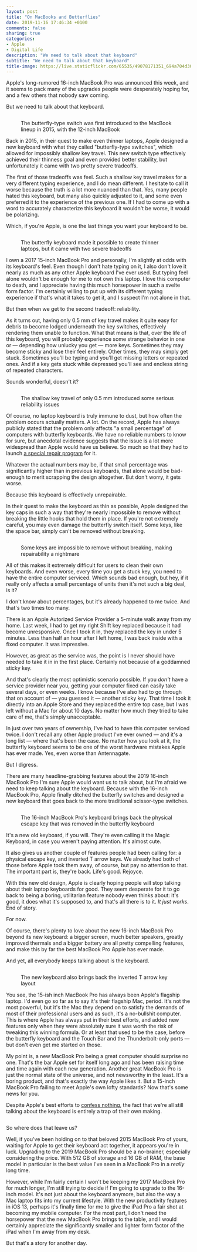 ```yaml
---
layout: post
title: "On MacBooks and Butterflies"
date: 2019-11-16 17:46:34 +0100
comments: false
sharing: true
categories: 
- Apple
- Digital Life
description: "We need to talk about that keyboard"
subtitle: "We need to talk about that keyboard"
title-image: https://live.staticflickr.com/65535/49078171351_694a704d30_o.jpg
---
```


Apple's long-rumored 16-inch MacBook Pro was announced this week, and it seems to pack many of the upgrades people were desperately hoping for, and a few others that nobody saw coming.

But we need to talk about that keyboard.

<section class="photoset">
	<figure class="full-width">
		<a class="fancybox" rel="galleryMButterfly1" href="https://live.staticflickr.com/65535/49078373022_03af500164_o.jpg"><img src="https://live.staticflickr.com/65535/49078373022_03af500164_o.jpg" alt="" /></a>
		<p class="caption">The butterfly-type switch was first introduced to the MacBook lineup in 2015, with the 12-inch MacBook</p>
	</figure>
</section>

Back in 2015, in their quest to make even thinner laptops, Apple designed a new keyboard with what they called "butterfly-type switches", which allowed for impossibly shallow key travel. This new switch type effectively achieved their thinness goal and even provided better stability, but unfortunately it came with two pretty severe tradeoffs.

The first of those tradeoffs was feel. Such a shallow key travel makes for a very different typing experience, and I do mean different. I hesitate to call it worse because the truth is a lot more nuanced than that. Yes, many people hated this keyboard, but many also quickly adjusted to it, and some even preferred it to the experience of the previous one. If I had to come up with a word to accurately characterize this keyboard it wouldn't be worse, it would be polarizing.

Which, if you're Apple, is one the last things you want your keyboard to be.

<section class="photoset">
	<figure class="full-width">
		<a class="fancybox" rel="galleryMButterfly2" href="https://live.staticflickr.com/65535/49078171351_694a704d30_o.jpg"><img src="https://live.staticflickr.com/65535/49078171351_694a704d30_o.jpg" alt="" /></a>
		<p class="caption">The butterfly keyboard made it possible to create thinner laptops, but it came with two severe tradeoffs</p>
	</figure>
	</figure>
</section>

I own a 2017 15-inch MacBook Pro and personally, I'm slightly at odds with its keyboard's feel. Even though I don't hate typing on it, I also don't love it nearly as much as any other Apple keyboard I've ever used. But typing feel alone wouldn't be enough for me to not own this laptop. I love this computer to death, and I appreciate having this much horsepower in such a svelte form factor. I'm certainly willing to put up with its different typing experience if that's what it takes to get it, and I suspect I'm not alone in that.

But then when we get to the second tradeoff: reliability.

As it turns out, having only 0.5 mm of key travel makes it quite easy for debris to become lodged underneath the key switches, effectively rendering them unable to function. What that means is that, over the life of this keyboard, you will probably experience some strange behavior in one or — depending how unlucky you get — more keys. Sometimes they may become sticky and lose their feel entirely. Other times, they may simply get stuck. Sometimes you'll be typing and you'll get missing letters or repeated ones. And if a key gets stuck while depressed you'll see and endless string of repeated characters.

Sounds wonderful, doesn't it?

<section class="photoset">
	<figure class="full-width">
		<a class="fancybox" rel="galleryMButterfly3" href="https://live.staticflickr.com/65535/49077641123_20babdecf6_o.jpg"><img src="https://live.staticflickr.com/65535/49077641123_20babdecf6_o.jpg" alt="" /></a>
		<p class="caption">The shallow key travel of only 0.5 mm introduced some serious reliability issues</p>
	</figure>
</section>

Of course, no laptop keyboard is truly immune to dust, but how often the problem occurs actually matters. A lot. On the record, Apple has always publicly stated that the problem only affects "a small percentage" of computers with butterfly keyboards. We have no reliable numbers to know for sure, but anecdotal evidence suggests that the issue is a lot more widespread than Apple would have us believe. So much so that they had to launch [a special repair program](https://support.apple.com/keyboard-service-program-for-mac-notebooks) for it.

Whatever the actual numbers may be, if that small percentage was significantly higher than in previous keyboards, that alone would be bad-enough to merit scrapping the design altogether. But don't worry, it gets worse.
 
Because this keyboard is effectively unrepairable.

In their quest to make the keyboard as thin as possible, Apple designed the key caps in such a way that they're nearly impossible to remove without breaking the little hooks that hold them in place. If you're not extremely careful, you may even damage the butterfly switch itself. Some keys, like the space bar, simply can't be removed without breaking.

<section class="photoset">
	<figure class="full-width">
		<a class="fancybox" rel="galleryMButterfly4" href="https://live.staticflickr.com/65535/49078372767_f5dcb66ca4_o.jpg"><img src="https://live.staticflickr.com/65535/49078372767_f5dcb66ca4_o.jpg" alt="" /></a>
		<p class="caption">Some keys are impossible to remove without breaking, making repairability a nightmare</p>
	</figure>
</section>

All of this makes it extremely difficult for users to clean their own keyboards. And even worse, every time you get a stuck key, you need to have the entire computer serviced. Which sounds bad enough, but hey, if it really only affects a small percentage of units then it's not such a big deal, is it?

I don't know about percentages, but it's already happened to me twice. And that's two times too many.

There is an Apple Autorized Service Provider a 5-minute walk away from my home. Last week, I had to get my right Shift key replaced because it had become unresponsive. Once I took it in, they replaced the key in under 5 minutes. Less than half an hour after I left home, I was back inside with a fixed computer. It was impressive.

However, as great as the service was, the point is I never should have needed to take it in in the first place. Certainly not because of a goddamned sticky key.

And that's clearly the most optimistic scenario possible. If you _don't_ have a service provider near you, getting your computer fixed can easily take several days, or even weeks. I know because I've also had to go through that on account of — you guessed it — another sticky key. That time I took it directly into an Apple Store and they replaced the entire top case, but I was left without a Mac for about 10 days. No matter how much they tried to take care of me, that's simply unacceptable.

In just over two years of ownership, I've had to have this computer serviced twice. I don't recall any other Apple product I've ever owned — and it's a long list — where that's been the case. No matter how you look at it, the butterfly keyboard seems to be one of the worst hardware mistakes Apple has ever made. Yes, even worse than Antennagate.

But I digress.

There are many headline-grabbing features about the 2019 16-inch MacBook Pro I'm sure Apple would want us to talk about, but I'm afraid we need to keep talking about the keyboard. Because with the 16-inch MacBook Pro, Apple finally ditched the butterfly switches and designed a new keyboard that goes back to the more traditional scissor-type switches.

<section class="photoset">
	<figure class="full-width">
		<a class="fancybox" rel="galleryMButterfly5" href="https://live.staticflickr.com/65535/49078372812_850e2682ff_o.jpg"><img src="https://live.staticflickr.com/65535/49078372812_850e2682ff_o.jpg" alt="" /></a>
		<p class="caption">The 16-inch MacBook Pro's keyboard brings back the physical escape key that was removed in the butterfly keyboard</p>
	</figure>
</section>

It's a new old keyboard, if you will. They're even calling it the Magic Keyboard, in case you weren't paying attention. It's almost cute.

It also gives us another couple of features people had been calling for: a physical escape key, and inverted T arrow keys. We already had both of those before Apple took them away, of course, but pay no attention to that. The important part is, they're back. Life's good. Rejoyce.

With this new old design, Apple is clearly hoping people will stop talking about their laptop keyboards for good. They seem desperate for it to go back to being a boring, utilitarian feature nobody even thinks about: it's good, it does what it's supposed to, and that's all there is to it. _It just works_. End of story.

For now.

Of course, there's plenty to love about the new 16-inch MacBook Pro beyond its new keyboard: a bigger screen, much better speakers, greatly improved thermals and a bigger battery are all pretty compelling features, and make this by far the best MacBook Pro Apple has ever made.

And yet, all everybody keeps talking about is the keyboard.

<section class="photoset">
	<figure class="full-width">
		<a class="fancybox" rel="galleryMButterfly6" href="https://live.staticflickr.com/65535/49078171256_8d504c66b6_o.jpg"><img src="https://live.staticflickr.com/65535/49078171256_8d504c66b6_o.jpg" alt="" /></a>
		<p class="caption">The new keyboard also brings back the inverted T arrow key layout</p>
	</figure>
</section>

You see, the 15-ish inch MacBook Pro has always been Apple's flagship laptop. I'd even go so far as to say it's their flagship Mac, period. It's not the most powerful, but it's the Mac they depend on to satisfy the demands of most of their professional users and as such, it's a no-bullshit computer. This is where Apple has always put in their best efforts, and added new features only when they were absolutely sure it was worth the risk of tweaking this winning formula. Or at least that used to be the case, before the butterfly keyboard and the Touch Bar and the Thunderbolt-only ports — but don't even get me started on those.

My point is, a new MacBook Pro being a great computer should surprise no one. That's the bar Apple set for itself long ago and has been raising time and time again with each new generation. Another great MacBook Pro is just the normal state of the universe, and not newsworthy in the least. It's a boring product, and that's exactly the way Apple likes it. But a 15-inch MacBook Pro failing to meet Apple's own lofty standards? Now that's some news for you.

Despite Apple's best efforts to [confess nothing](https://twitter.com/danielpunkass/status/1194613277227208705), the fact that we're all still talking about the keyboard is entirely a trap of their own making.

<section class="photoset">
	<figure class="full-width">
		<a class="fancybox" rel="galleryMButterfly7" href="https://live.staticflickr.com/65535/49078372772_b6ef814e83_o.jpg"><img src="https://live.staticflickr.com/65535/49078372772_b6ef814e83_o.jpg" alt="" /></a>
	</figure>
</section>

So where does that leave us?

Well, if you've been holding on to that beloved 2015 MacBook Pro of yours, waiting for Apple to get their keyboard act together, it appears you're in luck. Upgrading to the 2019 MacBook Pro should be a no-brainer, especially considering the price. With 512 GB of storage and 16 GB of RAM, the base model in particular is the best value I've seen in a MacBook Pro in a _really_ long time.

However, while I'm fairly certain I won't be keeping my 2017 MacBook Pro for much longer, I'm still trying to decide if I'm going to upgrade to the 16-inch model. It's not just about the keyboard anymore, but also the way a Mac laptop fits into my current lifestyle. With the new productivity features in iOS 13, perhaps it's finally time for me to give the iPad Pro a fair shot at becoming my mobile computer. For the most part, I don't need the horsepower that the new MacBook Pro brings to the table, and I would certainly appreciate the significantly smaller and lighter form factor of the iPad when I'm away from my desk.

But that's a story for another day.